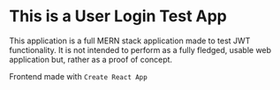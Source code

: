 # This is a User Login Test App

This application is a full MERN stack application made to test JWT functionality. It is not intended to perform as a fully fledged, usable web application but, rather as a proof of concept.

Frontend made with `Create React App`
